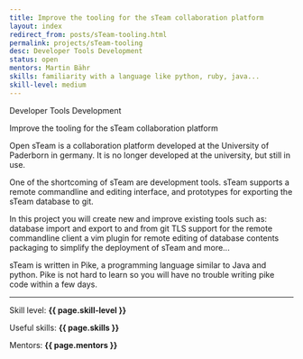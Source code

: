 ```yaml
---
title: Improve the tooling for the sTeam collaboration platform
layout: index
redirect_from: posts/sTeam-tooling.html
permalink: projects/sTeam-tooling
desc: Developer Tools Development
status: open
mentors: Martin Bähr
skills: familiarity with a language like python, ruby, java...
skill-level: medium
---
```

Developer Tools Development

Improve the tooling for the sTeam collaboration platform

Open sTeam is a collaboration platform developed at the University of Paderborn in germany.
It is no longer developed at the university, but still in use.

One of the shortcoming of sTeam are development tools.
sTeam supports a remote commandline and editing interface, and prototypes for
exporting the sTeam database to git.

In this project you will create new and improve existing tools such as:
database import and export to and from git
TLS support for the remote commandline client
a vim plugin for remote editing of database contents
packaging to simplify the deployment of sTeam
and more...

sTeam is written in Pike, a programming language similar to Java and python.
Pike is not hard to learn so you will have no trouble writing pike code within
a few days.

* * *

Skill level: **{{ page.skill-level }}**

Useful skills: **{{ page.skills }}**

Mentors: **{{ page.mentors }}**
